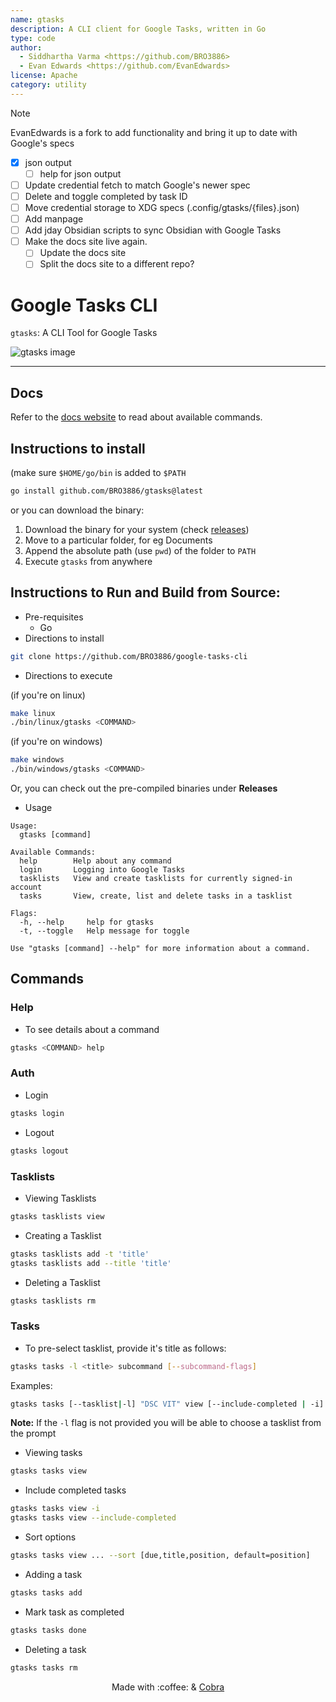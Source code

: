 ```yaml
---
name: gtasks
description: A CLI client for Google Tasks, written in Go
type: code
author:
  - Siddhartha Varma <https://github.com/BRO3886>
  - Evan Edwards <https://github.com/EvanEdwards>
license: Apache
category: utility
---
```


> [!NOTE] 
> EvanEdwards is a fork to add functionality and bring it up to date with Google's specs
>
> - [x] json output
>   - [ ] help for json output
> - [ ] Update credential fetch to match Google's newer spec
> - [ ] Delete and toggle completed by task ID
> - [ ] Move credential storage to XDG specs (.config/gtasks/{files}.json)
> - [ ] Add manpage
> - [ ] Add jday Obsidian scripts to sync Obsidian with Google Tasks
> - [ ] Make the docs site live again.
>   - [ ] Update the docs site
>   - [ ] Split the docs site to a different repo?
 


# Google Tasks CLI

`gtasks`: A CLI Tool for Google Tasks

![gtasks image](docs/static/images/screenshot.png)

---

## Docs

Refer to the [docs website](https://gtasks.sidv.dev) to read about available commands.

## Instructions to install

(make sure `$HOME/go/bin` is added to `$PATH`

```bash
go install github.com/BRO3886/gtasks@latest
```

or you can download the binary:

1. Download the binary for your system (check [releases](https://github.com/BRO3886/google-tasks-cli/releases))
2. Move to a particular folder, for eg Documents
3. Append the absolute path (use `pwd`) of the folder to `PATH`
4. Execute `gtasks` from anywhere

## Instructions to Run and Build from Source:

- Pre-requisites
  - Go
- Directions to install

```bash
git clone https://github.com/BRO3886/google-tasks-cli
```

- Directions to execute

(if you're on linux)

```bash
make linux
./bin/linux/gtasks <COMMAND>
```

(if you're on windows)

```bash
make windows
./bin/windows/gtasks <COMMAND>
```

Or, you can check out the pre-compiled binaries under **Releases**

- Usage

```
Usage:
  gtasks [command]

Available Commands:
  help        Help about any command
  login       Logging into Google Tasks
  tasklists   View and create tasklists for currently signed-in account
  tasks       View, create, list and delete tasks in a tasklist

Flags:
  -h, --help     help for gtasks
  -t, --toggle   Help message for toggle

Use "gtasks [command] --help" for more information about a command.
```

## Commands

### Help

- To see details about a command

```bash
gtasks <COMMAND> help
```

### Auth

- Login

```bash
gtasks login
```

- Logout

```bash
gtasks logout
```

### Tasklists

- Viewing Tasklists

```bash
gtasks tasklists view
```

- Creating a Tasklist

```bash
gtasks tasklists add -t 'title'
gtasks tasklists add --title 'title'
```

- Deleting a Tasklist

```bash
gtasks tasklists rm
```

### Tasks

- To pre-select tasklist, provide it's title as follows:

```bash
gtasks tasks -l <title> subcommand [--subcommand-flags]
```

Examples:

```bash
gtasks tasks [--tasklist|-l] "DSC VIT" view [--include-completed | -i]
```

**Note:** If the `-l` flag is not provided you will be able to choose a tasklist from the prompt

- Viewing tasks

```bash
gtasks tasks view
```

- Include completed tasks

```bash
gtasks tasks view -i
gtasks tasks view --include-completed
```

- Sort options

```bash
gtasks tasks view ... --sort [due,title,position, default=position]
```

- Adding a task

```bash
gtasks tasks add
```

- Mark task as completed

```bash
gtasks tasks done
```

- Deleting a task

```bash
gtasks tasks rm
```

<div align="center">
Made with :coffee: & <a href="https://cobra.dev">Cobra</a>
</div>
